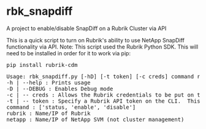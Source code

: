 # rbk_snapdiff
A project to enable/disable SnapDiff on a Rubrik Cluster via API

This is a quick script to turn on Rubrik's ability to use NetApp SnapDiff functionality via API.
Note:  This script used the Rubrik Python SDK.  This will need to be installed in order for it to work via pip:
<pre>
pip install rubrik-cdm
</pre>

<pre>
Usage: rbk_snapdiff.py [-hD] [-t token] [-c creds] command rubrik netapp
-h | --help : Prints usage
-D | --DEBUG : Enables Debug mode
-c | -- creds : Allows the Rubrik credentials to be put on the CLI [user:password
-t | -- token : Specify a Rubrik API token on the CLI.  This is mandatory of MFA is enabled
command : ['status, 'enable', 'disable']
rubrik : Name/IP of Rubrik
netapp : Name/IP of NetApp SVM (not cluster management)
</pre>
